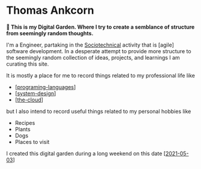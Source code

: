 # Thomas Ankcorn

**👋 This is my Digital Garden. Where I try to create a semblance of structure from seemingly random thoughts.**

I'm a Engineer, partaking in the [Sociotechnical](https://www.interaction-design.org/literature/topics/socio-technical-systems) activity that is [agile] software development. In a desperate attempt to provide more structure to the seemingly random collection of ideas, projects, and learnings I am curating this site. 

It is mostly a place for me to record things related to my professional life like

* [[programing-languages]]
* [[system-design]]
* [[the-cloud]]

but I also intend to record useful things related to my personal hobbies like

* Recipes
* Plants
* Dogs
* Places to visit

I created this digital garden during a long weekend on this date [[2021-05-03]]

[//begin]: # "Autogenerated link references for markdown compatibility"
[programing-languages]: programing-languages "programing-languages"
[system-design]: system-design "system-design"
[the-cloud]: the-cloud "the-cloud"
[2021-05-03]: journal/2021-05-03 "Monday, May 3, 2021"
[//end]: # "Autogenerated link references"
